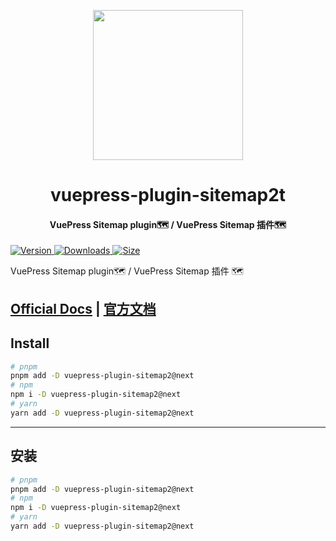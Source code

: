 <!-- markdownlint-disable -->
<p align="center">
  <img width="240" src="https://plugin-sitemap2.vuejs.vuepress/logo.svg" style="text-align: center;">
</p>
<h1 align="center">vuepress-plugin-sitemap2t</h1>
<h4 align="center">VuePress Sitemap plugin🗺️ / VuePress Sitemap 插件🗺️</h4>

[![Version](https://img.shields.io/npm/v/vuepress-plugin-sitemap2/next.svg?style=flat-square&logo=npm) ![Downloads](https://img.shields.io/npm/dm/vuepress-plugin-sitemap2.svg?style=flat-square&logo=npm) ![Size](https://img.shields.io/bundlephobia/min/vuepress-plugin-sitemap2?style=flat-square&logo=npm)](https://www.npmjs.com/package/vuepress-plugin-sitemap2)

<!-- markdownlint-restore -->

VuePress Sitemap plugin🗺️ / VuePress Sitemap 插件 🗺️

## [Official Docs](https://plugin-sitemap2.vuejs.vuepress/) | [官方文档](https://plugin-sitemap2.vuejs.vuepress/zh/)

## Install

```bash
# pnpm
pnpm add -D vuepress-plugin-sitemap2@next
# npm
npm i -D vuepress-plugin-sitemap2@next
# yarn
yarn add -D vuepress-plugin-sitemap2@next
```

---

## 安装

```bash
# pnpm
pnpm add -D vuepress-plugin-sitemap2@next
# npm
npm i -D vuepress-plugin-sitemap2@next
# yarn
yarn add -D vuepress-plugin-sitemap2@next
```
